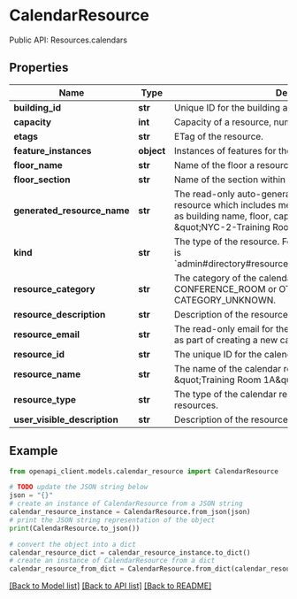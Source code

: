 # CalendarResource

Public API: Resources.calendars

## Properties

Name | Type | Description | Notes
------------ | ------------- | ------------- | -------------
**building_id** | **str** | Unique ID for the building a resource is located in. | [optional] 
**capacity** | **int** | Capacity of a resource, number of seats in a room. | [optional] 
**etags** | **str** | ETag of the resource. | [optional] 
**feature_instances** | **object** | Instances of features for the calendar resource. | [optional] 
**floor_name** | **str** | Name of the floor a resource is located on. | [optional] 
**floor_section** | **str** | Name of the section within a floor a resource is located in. | [optional] 
**generated_resource_name** | **str** | The read-only auto-generated name of the calendar resource which includes metadata about the resource such as building name, floor, capacity, etc. For example, \&quot;NYC-2-Training Room 1A (16)\&quot;. | [optional] 
**kind** | **str** | The type of the resource. For calendar resources, the value is &#x60;admin#directory#resources#calendars#CalendarResource&#x60;. | [optional] [default to 'admin#directory#resources#calendars#CalendarResource']
**resource_category** | **str** | The category of the calendar resource. Either CONFERENCE_ROOM or OTHER. Legacy data is set to CATEGORY_UNKNOWN. | [optional] 
**resource_description** | **str** | Description of the resource, visible only to admins. | [optional] 
**resource_email** | **str** | The read-only email for the calendar resource. Generated as part of creating a new calendar resource. | [optional] 
**resource_id** | **str** | The unique ID for the calendar resource. | [optional] 
**resource_name** | **str** | The name of the calendar resource. For example, \&quot;Training Room 1A\&quot;. | [optional] 
**resource_type** | **str** | The type of the calendar resource, intended for non-room resources. | [optional] 
**user_visible_description** | **str** | Description of the resource, visible to users and admins. | [optional] 

## Example

```python
from openapi_client.models.calendar_resource import CalendarResource

# TODO update the JSON string below
json = "{}"
# create an instance of CalendarResource from a JSON string
calendar_resource_instance = CalendarResource.from_json(json)
# print the JSON string representation of the object
print(CalendarResource.to_json())

# convert the object into a dict
calendar_resource_dict = calendar_resource_instance.to_dict()
# create an instance of CalendarResource from a dict
calendar_resource_from_dict = CalendarResource.from_dict(calendar_resource_dict)
```
[[Back to Model list]](../README.md#documentation-for-models) [[Back to API list]](../README.md#documentation-for-api-endpoints) [[Back to README]](../README.md)



